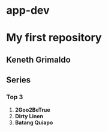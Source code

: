 # app-dev
# My first repository
## Keneth Grimaldo
## Series
### Top 3
1. **2Goo2BeTrue**
2. **Dirty Linen**
3. **Batang Quiapo**
